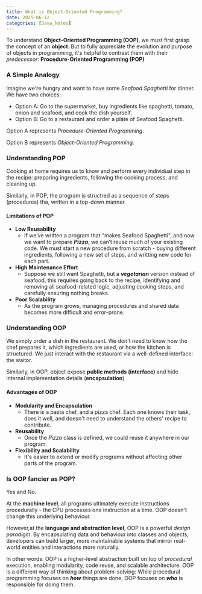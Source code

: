```yaml
---
title: What is Object-Oriented Programming?
date: 2025-06-12
categories: [Java_Notes]
---
```



To understand **Object-Oriented Programming (OOP)**, we must first grasp the concept of an **object**. But to fully appreciate the evolution and purpose of objects in programming, it's helpful to contrast them with their *predecessor*: **Procedure-Oriented Programming (POP)**

### A Simple Analogy
Imagine we're hungry and want to have some *Seafood Spaghetti* for dinner. We have two choices:
- Option A: Go to the supermarket, buy ingredients like spaghetti, tomato, onion and seafood, and cook the dish yourself.
- Option B: Go to a restaurant and order a plate of Seafood Spaghetti. 
  
Option A represents *Procedure-Oriented Programming*.

Option B represents *Object-Oriented Programming*.

### Understanding POP
Cooking at home requires us to know and perform every individual step in the recipe: preparing ingredients, following the cooking process, and cleaning up. 

Similarly, in POP, the program is structred as a sequence of steps (procedures) tha, written in a top-down manner. 

#### Limitations of POP
- **Low Reusability**
  - If we’ve written a program that "makes Seafood Spaghetti", and now we want to prepare ***Pizza***, we can’t reuse much of your existing code. We must start a new procedure from scratch - buying different ingredients, following a new set of steps, and writting new code for each part.
- **High Maintenance Effort**
  - Suppose we still want Spaghetti, but a ***vegetarian*** version instead of seafood, this requires going back to the recipe, identifying and removing all seafood-related logic, adjusting cooking steps, and carefully ensuring nothing breaks.
- **Poor Scalability**
  - As the program grows, managing procedures and shared data becomes more difficult and error-prone.   

### Understanding OOP
We simply order a dish in the restaurant. We don't need to know how the chef prepares it, which ingredients are used, or how the kitchen is structured. We just interact with the restaurant via a well-defined interface: the waitor.

Similarly, in OOP, object expose **public methods (interface)** and hide internal implementation details (**encapsulation**)

#### Advantages of OOP
- **Modularity and Encapsulation**
  - There is a pasta chef, and a pizza chef. Each one knows their task, does it well, and doesn't need to understand the others' recipe to contribute. 
- **Reusability** 
  - Once the *Pizza* class is defined, we could reuse it anywhere in our program.
- **Flexibility and Scalability**
  - It's easier to extend or modify programs without affecting other parts of the program.   
  
### Is OOP fancier as POP?
Yes and No.

At the **machine level**, all programs ultimately execute instructions procedurally - the CPU processes one instruction at a time. OOP doesn't change this underlying behaviour.

However,at the **language and abstraction level**, OOP is a powerful *design paradigm*. By encapsulating data and behaviour into classes and objects, developers can build larger, more maintainable systems that mirror real-world entities and interactions more naturally. 

In other words: OOP is a higher-level abstraction built on top of *procedural* execution, enabling modularity, code reuse, and scalable architecture. OOP is a different way of thinking about problem-solving: While procedural programming focuses on ***how*** things are done, OOP focuses on ***who*** is responsible for doing them.


